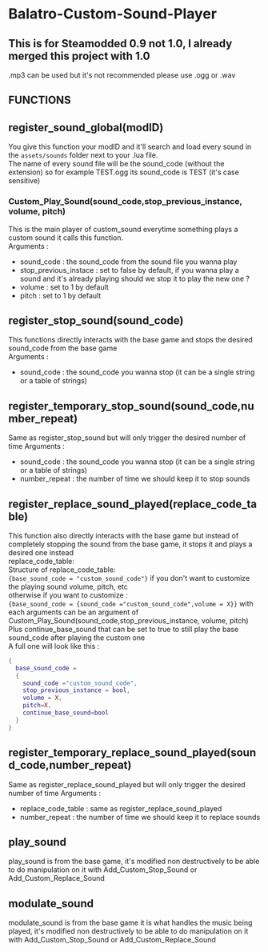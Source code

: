 # Balatro-Custom-Sound-Player

## This is for Steamodded 0.9 not 1.0, I already merged this project with 1.0 

.mp3 can be used but it's not recommended please use .ogg or .wav

## FUNCTIONS

## register_sound_global(modID)
You give this function your modID and it'll search and load every sound in the `assets/sounds` folder next to your .lua file.  
The name of every sound file will be the sound_code (without the extension) so for example TEST.ogg its sound_code is TEST (it's case sensitive)  

### Custom_Play_Sound(sound_code,stop_previous_instance, volume, pitch)
This is the main player of custom_sound everytime something plays a custom sound it calls this function.  
Arguments :
  - sound_code : the sound_code from the sound file you wanna play
  - stop_previous_instace : set to false by default, if you wanna play a sound and it's already playing should we stop it to play the new one ?
  - volume : set to 1 by default
  - pitch : set to 1 by default

## register_stop_sound(sound_code) 
This functions directly interacts with the base game and stops the desired sound_code from the base game  
Arguments :
  - sound_code : the sound_code you wanna stop (it can be a single string or a table of strings)

## register_temporary_stop_sound(sound_code,number_repeat)
Same as register_stop_sound but will only trigger the desired number of time
Arguments :
  - sound_code : the sound_code you wanna stop (it can be a single string or a table of strings)
  - number_repeat : the number of time we should keep it to stop sounds

## register_replace_sound_played(replace_code_table) 
This function also directly interacts with the base game but instead of completely stopping the sound from the base game, it stops it and plays a desired one instead  
replace_code_table:  
Structure of replace_code_table:  
``{base_sound_code = "custom_sound_code"}`` if you don't want to customize the playing sound volume, pitch, etc  
otherwise if you want to customize :  
``{base_sound_code = {sound_code ="custom_sound_code",volume = X}}`` with each arguments can be an argument of Custom_Play_Sound(sound_code,stop_previous_instance, volume, pitch)  
Plus continue_base_sound that can be set to true to still play the base sound_code after playing the custom one    
A full one will look like this :  
```lua
{
  base_sound_code =
  {
    sound_code ="custom_sound_code",
    stop_previous_instance = bool,
    volume = X,
    pitch=X,
    continue_base_sound=bool
  }
}
```

## register_temporary_replace_sound_played(sound_code,number_repeat)
Same as register_replace_sound_played but will only trigger the desired number of time
Arguments :
  - replace_code_table : same as register_replace_sound_played
  - number_repeat : the number of time we should keep it to replace sounds

## play_sound
play_sound is from the base game, it's modified non destructively to be able to do manipulation on it with Add_Custom_Stop_Sound or Add_Custom_Replace_Sound

## modulate_sound
modulate_sound is from the base game it is what handles the music being played, it's modified non destructively to be able to do manipulation on it with Add_Custom_Stop_Sound or Add_Custom_Replace_Sound
